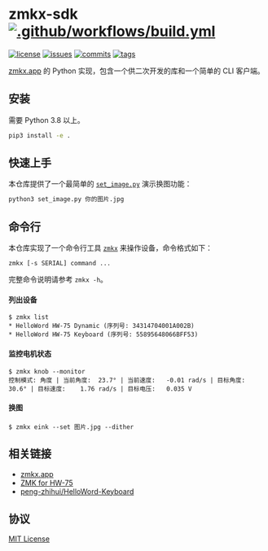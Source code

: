 zmkx-sdk [![.github/workflows/build.yml](https://github.com/xingrz/zmkx-sdk/actions/workflows/build.yml/badge.svg)](https://github.com/xingrz/zmkx-sdk/actions/workflows/build.yml)
========

[![license][license-img]][license-url] [![issues][issues-img]][issues-url] [![commits][commits-img]][commits-url] [![tags][tags-img]][tags-url]

[zmkx.app](https://github.com/xingrz/zmkx.app) 的 Python 实现，包含一个供二次开发的库和一个简单的 CLI 客户端。

## 安装

需要 Python 3.8 以上。

```sh
pip3 install -e .
```

## 快速上手

本仓库提供了一个最简单的 [`set_image.py`](set_image.py) 演示换图功能：

```sh
python3 set_image.py 你的图片.jpg
```

## 命令行

本仓库实现了一个命令行工具 [`zmkx`](bin/zmkx) 来操作设备，命令格式如下：

```
zmkx [-s SERIAL] command ...
```

完整命令说明请参考 `zmkx -h`。

#### 列出设备

```
$ zmkx list
* HelloWord HW-75 Dynamic (序列号: 34314704001A002B)
* HelloWord HW-75 Keyboard (序列号: 55895648066BFF53)
```

#### 监控电机状态

```
$ zmkx knob --monitor
控制模式: 角度 | 当前角度:  23.7° | 当前速度:   -0.01 rad/s | 目标角度:  30.6° | 目标速度:    1.76 rad/s | 目标电压:   0.035 V
```

#### 换图

```
$ zmkx eink --set 图片.jpg --dither
```

## 相关链接

* [zmkx.app](https://github.com/xingrz/zmkx.app)
* [ZMK for HW-75](https://github.com/xingrz/zmk-config_helloword_hw-75)
* [peng-zhihui/HelloWord-Keyboard](https://github.com/peng-zhihui/HelloWord-Keyboard)

## 协议

[MIT License](LICENSE)

[license-img]: https://img.shields.io/github/license/xingrz/zmkx-sdk?style=flat-square
[license-url]: LICENSE
[issues-img]: https://img.shields.io/github/issues/xingrz/zmkx-sdk?style=flat-square
[issues-url]: https://github.com/xingrz/zmkx-sdk/issues
[commits-img]: https://img.shields.io/github/last-commit/xingrz/zmkx-sdk?style=flat-square
[commits-url]: https://github.com/xingrz/zmkx-sdk/commits/master
[tags-img]: https://img.shields.io/github/v/tag/xingrz/zmkx-sdk?style=flat-square
[tags-url]: https://github.com/xingrz/zmkx-sdk/tags
